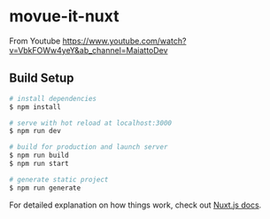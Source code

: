 # movue-it-nuxt

From Youtube https://www.youtube.com/watch?v=VbkFOWw4yeY&ab_channel=MaiattoDev

## Build Setup

```bash
# install dependencies
$ npm install

# serve with hot reload at localhost:3000
$ npm run dev

# build for production and launch server
$ npm run build
$ npm run start

# generate static project
$ npm run generate
```

For detailed explanation on how things work, check out [Nuxt.js docs](https://nuxtjs.org).
